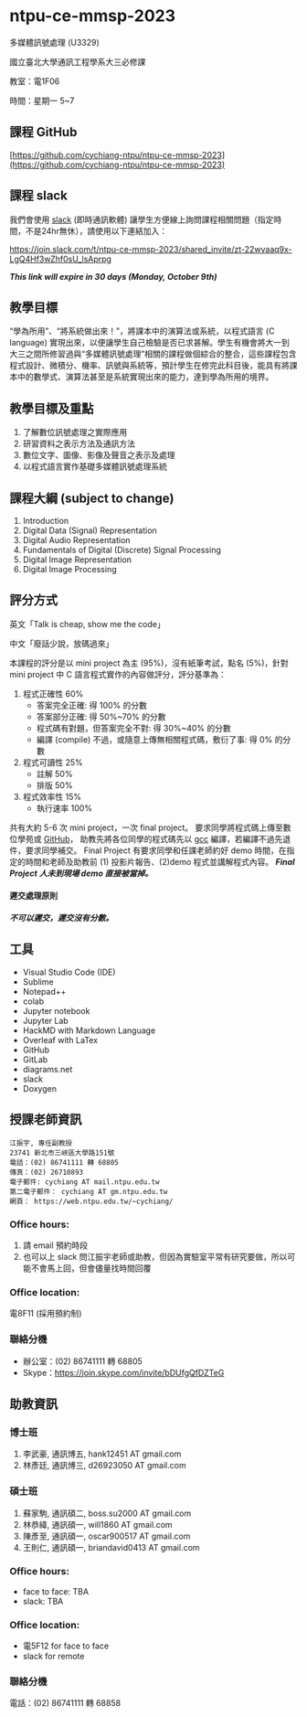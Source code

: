 # ntpu-ce-mmsp-2023
多媒體訊號處理 (U3329)

國立臺北大學通訊工程學系大三必修課

教室：電1F06

時間：星期一 5~7

## 課程 GitHub
[https://github.com/cychiang-ntpu/ntpu-ce-mmsp-2023](https://github.com/cychiang-ntpu/ntpu-ce-mmsp-2023)

## 課程 slack
我們會使用 [slack](https://slack.com/intl/en-tw/) (即時通訊軟體) 讓學生方便線上詢問課程相關問題（指定時間，不是24hr無休），請使用以下連結加入：

https://join.slack.com/t/ntpu-ce-mmsp-2023/shared_invite/zt-22wvaaq9x-LgQ4Hf3wZhf0sU_lsAprpg

***This link will expire in 30 days (Monday, October 9th)***

## 教學目標
“學為所用”、“將系統做出來！”，將課本中的演算法或系統，以程式語言 (C language) 實現出來，以便讓學生自己檢驗是否已求甚解。學生有機會將大一到大三之間所修習過與“多媒體訊號處理”相關的課程做個綜合的整合，這些課程包含程式設計、微積分、機率、訊號與系統等，預計學生在修完此科目後，能具有將課本中的數學式、演算法甚至是系統實現出來的能力，達到學為所用的境界。

## 教學目標及重點
1. 了解數位訊號處理之實際應用
2. 研習資料之表示方法及通訊方法
3. 數位文字、圖像、影像及聲音之表示及處理
4. 以程式語言實作基礎多媒體訊號處理系統

## 課程大綱 (subject to change)
1. Introduction
2. Digital Data (Signal) Representation
3. Digital Audio Representation
4. Fundamentals of Digital (Discrete) Signal Processing
5. Digital Image Representation
6. Digital Image Processing

## 評分方式
英文「Talk is cheap, show me the code」

中文「廢話少說，放碼過來」

本課程的評分是以 mini project 為主 (95%)，沒有紙筆考試，點名 (5%)，針對 mini project 中 C 語言程式實作的內容做評分，評分基準為：
1. 程式正確性 60%
    * 答案完全正確: 得 100% 的分數
    * 答案部分正確: 得 50%~70% 的分數
    * 程式碼有對題，但答案完全不對: 得 30%~40% 的分數
    * 編譯 (compile) 不過，或隨意上傳無相關程式碼，敷衍了事: 得 0% 的分數
2. 程式可讀性 25%
    * 註解 50% 
    * 排版 50%
3. 程式效率性 15%
    * 執行速率 100%


共有大約 5-6 次 mini project，一次 final project。
要求同學將程式碼上傳至數位學苑或 [GitHub](https://github.com/)，
助教先將各位同學的程式碼先以 [gcc](https://gcc.gnu.org/) 編譯，若編譯不過先退件，要求同學補交。
Final Project 有要求同學和任課老師約好 demo 時間，在指定的時間和老師及助教前 (1) 投影片報告、(2)demo 程式並講解程式內容。
***Final Project 人未到現場 demo 直接被當掉。***

#### 遲交處理原則
***不可以遲交，遲交沒有分數。***

## 工具
* Visual Studio Code (IDE)
* Sublime
* Notepad++
* colab
* Jupyter notebook
* Jupyter Lab
* HackMD with Markdown Language
* Overleaf with LaTex
* GitHub
* GitLab
* diagrams.net
* slack
* Doxygen


## 授課老師資訊

```
江振宇, 專任副教授
23741 新北市三峽區大學路151號
電話：(02) 86741111 轉 68805
傳真：(02) 26710893
電子郵件: cychiang AT mail.ntpu.edu.tw
第二電子郵件： cychiang AT gm.ntpu.edu.tw
網頁： https://web.ntpu.edu.tw/~cychiang/
```

### Office hours:
1. 請 email 預約時段
2. 也可以上 slack 問江振宇老師或助教，但因為實驗室平常有研究要做，所以可能不會馬上回，但會儘量找時間回覆

### Office location:
電8F11 (採用預約制)

### 聯絡分機
* 辦公室：(02) 86741111 轉 68805 
* Skype：https://join.skype.com/invite/bDUfgQfDZTeG

## 助教資訊
### 博士班
1. 李武豪, 通訊博五, hank12451 AT gmail.com
2. 林彥廷, 通訊博三, d26923050 AT gmail.com

### 碩士班
1. 蘇家駒, 通訊碩二, boss.su2000 AT gmail.com
2. 林恭緯, 通訊碩一, will1860 AT gmail.com
3. 陳彥至, 通訊碩一, oscar900517 AT gmail.com
4. 王則仁, 通訊碩一, briandavid0413 AT gmail.com

### Office hours:
* face to face: TBA
* slack: TBA

### Office location:
* 電5F12 for face to face
* slack for remote

### 聯絡分機
電話：(02) 86741111 轉 68858

